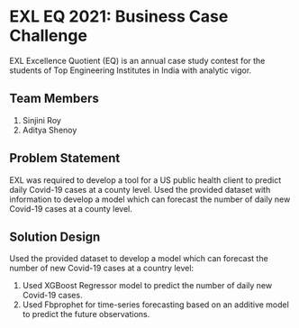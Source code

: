 # EXL EQ 2021: Business Case Challenge
EXL Excellence Quotient (EQ) is an annual case study contest for the students of Top Engineering Institutes in India with analytic vigor.

## Team Members
1. Sinjini Roy
2. Aditya Shenoy

## Problem Statement
EXL was required to develop a tool for a US public health client to predict daily Covid-19 cases at a county level. Used the provided dataset with information to develop a model which can forecast the number of daily new Covid-19 cases at a county level. 

## Solution Design
Used the provided dataset to develop a model which can forecast the number of new Covid-19 cases at a country level:
1. Used XGBoost Regressor model to predict the number of daily new Covid-19 cases.
2. Used Fbprophet for time-series forecasting based on an additive model to predict the future observations.


